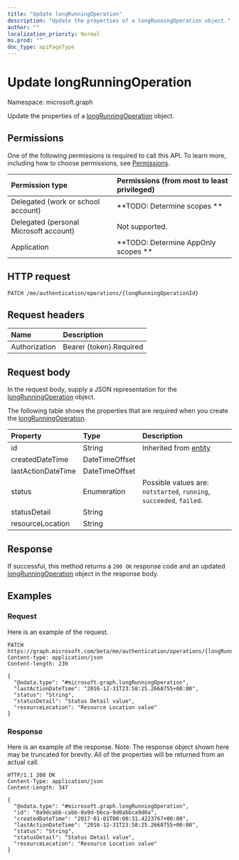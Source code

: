 ```yaml
---
title: "Update longRunningOperation"
description: "Update the properties of a longRunningOperation object."
author: ""
localization_priority: Normal
ms.prod: ""
doc_type: apiPageType
---
```


# Update longRunningOperation

Namespace: microsoft.graph

Update the properties of a [longRunningOperation](../resources/longrunningoperation.md) object.

## Permissions
One of the following permissions is required to call this API. To learn more, including how to choose permissions, see [Permissions](/concepts/permissions-reference.md).

|Permission type|Permissions (from most to least privileged)|
|:---|:---|
|Delegated (work or school account)|**TODO: Determine scopes **|
|Delegated (personal Microsoft account)|Not supported.|
|Application|**TODO: Determine AppOnly scopes **|

## HTTP request
<!-- {
  "blockType": "ignored"
}
-->
``` http
PATCH /me/authentication/operations/{longRunningOperationId}
```

## Request headers
|Name|Description|
|:---|:---|
|Authorization|Bearer {token}.Required|

## Request body
In the request body, supply a JSON representation for the [longRunningOperation](../resources/longrunningoperation.md) object.

The following table shows the properties that are required when you create the [longRunningOperation](../resources/longrunningoperation.md).

|Property|Type|Description|
|:---|:---|:---|
|id|String| Inherited from [entity](../resources/entity.md)|
|createdDateTime|DateTimeOffset||
|lastActionDateTime|DateTimeOffset||
|status|Enumeration| Possible values are: `notstarted`, `running`, `succeeded`, `failed`.|
|statusDetail|String||
|resourceLocation|String||



## Response
If successful, this method returns a `200 OK` response code and an updated [longRunningOperation](../resources/longrunningoperation.md) object in the response body.

## Examples

### Request
Here is an example of the request.
<!-- {
  "blockType": "request",
  "name": "update_longrunningoperation"
}
-->
``` http
PATCH https://graph.microsoft.com/beta/me/authentication/operations/{longRunningOperationId}
Content-type: application/json
Content-length: 239

{
  "@odata.type": "#microsoft.graph.longRunningOperation",
  "lastActionDateTime": "2016-12-31T23:58:25.2668755+00:00",
  "status": "String",
  "statusDetail": "Status Detail value",
  "resourceLocation": "Resource Location value"
}
```

### Response
Here is an example of the response. Note: The response object shown here may be truncated for brevity. All of the properties will be returned from an actual call.
<!-- {
  "blockType": "response",
  "truncated": true
}
-->
``` http
HTTP/1.1 200 OK
Content-Type: application/json
Content-Length: 347

{
  "@odata.type": "#microsoft.graph.longRunningOperation",
  "id": "0a9dcabb-cabb-0a9d-bbca-9d0abbca9d0a",
  "createdDateTime": "2017-01-01T00:00:31.4223767+00:00",
  "lastActionDateTime": "2016-12-31T23:58:25.2668755+00:00",
  "status": "String",
  "statusDetail": "Status Detail value",
  "resourceLocation": "Resource Location value"
}
```

